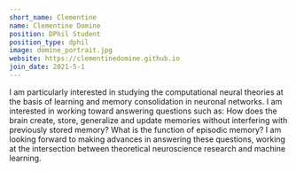 ```yaml
---
short_name: Clementine
name: Clementine Domine
position: DPhil Student
position_type: dphil
image: domine_portrait.jpg
website: https://clementinedomine.github.io
join_date: 2021-5-1
---
```


I am particularly interested in studying the computational neural theories at the basis of learning and memory consolidation in neuronal networks. I am interested in working toward answering questions such as: How does the brain create, store, generalize and update memories without interfering with previously stored memory?  What is the function of episodic memory? I am looking forward to making advances in answering these questions, working at the intersection between theoretical neuroscience research and machine learning.
 
